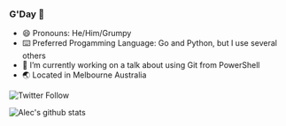 ### G'Day 👋

- 😄 Pronouns: He/Him/Grumpy
- ⌨️ Preferred Progamming Language: Go and Python, but I use several others
- 🔭 I’m currently working on a talk about using Git from PowerShell
- :earth_asia: Located in Melbourne Australia


![Twitter Follow](https://img.shields.io/twitter/follow/alecthegeek?label=Follow%20Alec&style=social)

<!--
[![Find me on LinkedIn](https://img.shields.io/badge/linkedin-%230077B5.svg?style=social&logo=linkedIn)
-->
![Alec's github stats](https://github-readme-stats.alecthegeek.vercel.app/api?username=alecthegeek&show_icons=true)

<!--
- 🔭 I’m currently working on ...
- 🌱 I’m currently learning ...
- 👯 I’m looking to collaborate on ...
- 🤔 I’m looking for help with ...
- 💬 Ask me about ...
- 📫 How to reach me: ...
- ⚡ Fun fact: ...
-->
